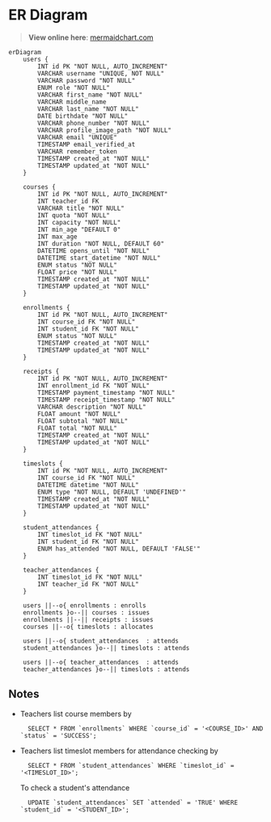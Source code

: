 # ER Diagram

> **View online here**: [mermaidchart.com](https://www.mermaidchart.com/raw/930a80f8-a45b-40eb-9f5e-878a44120805?version=v0.1&theme=light&format=svg)

```mermaid
erDiagram
    users {
        INT id PK "NOT NULL, AUTO_INCREMENT"
        VARCHAR username "UNIQUE, NOT NULL"
        VARCHAR password "NOT NULL"
        ENUM role "NOT NULL"
        VARCHAR first_name "NOT NULL"
        VARCHAR middle_name
        VARCHAR last_name "NOT NULL"
        DATE birthdate "NOT NULL"
        VARCHAR phone_number "NOT NULL"
        VARCHAR profile_image_path "NOT NULL"
        VARCHAR email "UNIQUE"
        TIMESTAMP email_verified_at
        VARCHAR remember_token
        TIMESTAMP created_at "NOT NULL"
        TIMESTAMP updated_at "NOT NULL"
    }

    courses {
        INT id PK "NOT NULL, AUTO_INCREMENT"
        INT teacher_id FK
        VARCHAR title "NOT NULL"
        INT quota "NOT NULL"
        INT capacity "NOT NULL"
        INT min_age "DEFAULT 0"
        INT max_age
        INT duration "NOT NULL, DEFAULT 60"
        DATETIME opens_until "NOT NULL"
        DATETIME start_datetime "NOT NULL"
        ENUM status "NOT NULL"
        FLOAT price "NOT NULL"
        TIMESTAMP created_at "NOT NULL"
        TIMESTAMP updated_at "NOT NULL"
    }

    enrollments {
        INT id PK "NOT NULL, AUTO_INCREMENT"
        INT course_id FK "NOT NULL"
        INT student_id FK "NOT NULL"
        ENUM status "NOT NULL"
        TIMESTAMP created_at "NOT NULL"
        TIMESTAMP updated_at "NOT NULL"
    }

    receipts {
        INT id PK "NOT NULL, AUTO_INCREMENT"
        INT enrollment_id FK "NOT NULL"
        TIMESTAMP payment_timestamp "NOT NULL"
        TIMESTAMP receipt_timestamp "NOT NULL"
        VARCHAR description "NOT NULL"
        FLOAT amount "NOT NULL"
        FLOAT subtotal "NOT NULL"
        FLOAT total "NOT NULL"
        TIMESTAMP created_at "NOT NULL"
        TIMESTAMP updated_at "NOT NULL"
    }

    timeslots {
        INT id PK "NOT NULL, AUTO_INCREMENT"
        INT course_id FK "NOT NULL"
        DATETIME datetime "NOT NULL"
        ENUM type "NOT NULL, DEFAULT 'UNDEFINED'"
        TIMESTAMP created_at "NOT NULL"
        TIMESTAMP updated_at "NOT NULL"
    }

    student_attendances {
        INT timeslot_id FK "NOT NULL"
        INT student_id FK "NOT NULL"
        ENUM has_attended "NOT NULL, DEFAULT 'FALSE'"
    }

    teacher_attendances {
        INT timeslot_id FK "NOT NULL"
        INT teacher_id FK "NOT NULL"
    }

    users ||--o{ enrollments : enrolls
    enrollments }o--|| courses : issues
    enrollments ||--|| receipts : issues
    courses ||--o{ timeslots : allocates

    users ||--o{ student_attendances  : attends
    student_attendances }o--|| timeslots : attends

    users ||--o{ teacher_attendances  : attends
    teacher_attendances }o--|| timeslots : attends
```

## Notes

- Teachers list course members by

        SELECT * FROM `enrollments` WHERE `course_id` = '<COURSE_ID>' AND `status` = 'SUCCESS';

- Teachers list timeslot members for attendance checking by

        SELECT * FROM `student_attendances` WHERE `timeslot_id` = '<TIMESLOT_ID>';

    To check a student's attendance

        UPDATE `student_attendances` SET `attended` = 'TRUE' WHERE `student_id` = '<STUDENT_ID>';
